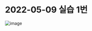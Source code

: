 # 2022-05-09 실습 1번

![image](https://user-images.githubusercontent.com/61939286/167423542-215d0c76-9b67-4bd5-bc19-faf4d7342b23.png)
